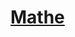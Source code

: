 # [Mathe](https://www.uni-kassel.de/uni/studium/mathematik-lehramtsfach/pruefungsordnung-und-modulhandbuch#c40568)
